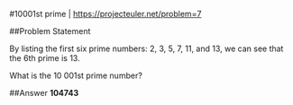 #10001st prime | https://projecteuler.net/problem=7

##Problem Statement

By listing the first six prime numbers: 2, 3, 5, 7, 11, and 13, we can see that the 6th prime is 13.

What is the 10 001st prime number?

##Answer
**104743**
